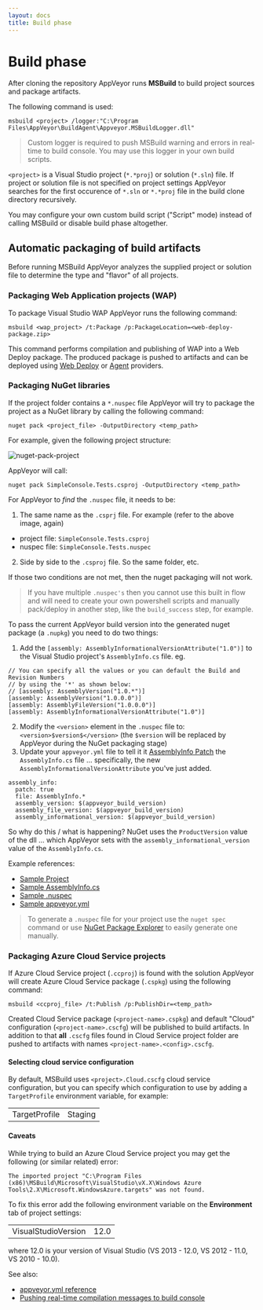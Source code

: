 ```yaml
---
layout: docs
title: Build phase
---
```


# Build phase

After cloning the repository AppVeyor runs **MSBuild** to build project sources and package artifacts.

The following command is used:

    msbuild <project> /logger:"C:\Program Files\AppVeyor\BuildAgent\Appveyor.MSBuildLogger.dll"

> Custom logger is required to push MSBuild warning and errors in real-time to build console. You may use this logger in your own build scripts.

`<project>` is a Visual Studio project (`*.*proj`) or solution (`*.sln`) file. If project or solution file is not specified on project settings AppVeyor searches for the first occurence of `*.sln` or `*.*proj` file in the build clone directory recursively.

You may configure your own custom build script ("Script" mode) instead of calling MSBuild or disable build phase altogether.


## Automatic packaging of build artifacts

Before running MSBuild AppVeyor analyzes the supplied project or solution file to determine the type and "flavor" of all projects.

### Packaging Web Application projects (WAP)

To package Visual Studio WAP AppVeyor runs the following command:

    msbuild <wap_project> /t:Package /p:PackageLocation=<web-deploy-package.zip>

This command performs compilation and publishing of WAP into a Web Deploy package. The produced package is pushed to artifacts and can be deployed using [Web Deploy](/docs/deployment/web-deploy) or [Agent](/docs/deployment/agent) providers.


### Packaging NuGet libraries

If the project folder contains a `*.nuspec` file AppVeyor will try to package the project as a NuGet library by calling the following command:

    nuget pack <project_file> -OutputDirectory <temp_path>

For example, given the following project structure:

![nuget-pack-project](/site/images/docs/nuget-pack-project.png)

AppVeyor will call:

    nuget pack SimpleConsole.Tests.csproj -OutputDirectory <temp_path>

For AppVeyor to *find* the `.nuspec` file, it needs to be:
1. The same name as the `.csprj` file. For example (refer to the above image, again)
 - project file: `SimpleConsole.Tests.csproj`  
 - nuspec file: `SimpleConsole.Tests.nuspec`
2. Side by side to the `.csproj` file. So the same folder, etc.

If those two conditions are not met, then the nuget packaging will not work.  

>If you have multiple `.nuspec's` then you cannot use this built in flow and will need to create your own powershell scripts and manually pack/deploy in another step, like the `build_success` step, for example.

To pass the current AppVeyor build version into the generated nuget package (a `.nupkg`) you need to do two things:
1. Add the `[assembly: AssemblyInformationalVersionAttribute("1.0")]` to the Visual Studio project's `AssemblyInfo.cs` file.
eg.

```
// You can specify all the values or you can default the Build and Revision Numbers 
// by using the '*' as shown below:
// [assembly: AssemblyVersion("1.0.*")]
[assembly: AssemblyVersion("1.0.0.0")]
[assembly: AssemblyFileVersion("1.0.0.0")]
[assembly: AssemblyInformationalVersionAttribute("1.0")]
```
2. Modify the `<version>` element in the `.nuspec` file to: `<version>$version$</version>` (the `$version` will be replaced by AppVeyor during the NuGet packaging stage)
3. Update your `appveyor.yml` file to tell it it [AssemblyInfo Patch](http://www.appveyor.com/docs/build-configuration#assemblyinfo-patching) the `AssemblyInfo.cs` file ... specifically, the new `AssemblyInformationalVersionAttribute` you've just added. 
```
assembly_info:
  patch: true
  file: AssemblyInfo.*
  assembly_version: $(appveyor_build_version)
  assembly_file_version: $(appveyor_build_version)
  assembly_informational_version: $(appveyor_build_version)
```

So why do this / what is happening? NuGet uses the `ProductVersion` value of the dll ... which AppVeyor sets with the `assembly_informational_version` value of the `AssemblyInfo.cs`. 

Example references: 
- [Sample Project](https://github.com/FeodorFitsner/nuget-test)
- [Sample AssemblyInfo.cs](https://github.com/FeodorFitsner/nuget-test/blob/master/MyNuGetLib/Properties/AssemblyInfo.cs)
- [Sample .nuspec](https://github.com/FeodorFitsner/nuget-test/blob/master/MyNuGetLib/MyNuGetLib.nuspec)
- [Sample appveyor.yml](https://github.com/FeodorFitsner/nuget-test/blob/master/appveyor.yml)

> To generate a `.nuspec` file for your project use the `nuget spec` command or use [NuGet Package Explorer](https://github.com/NuGetPackageExplorer/NuGetPackageExplorer) to easily generate one manually.



### Packaging Azure Cloud Service projects

If Azure Cloud Service project (`.ccproj`) is found with the solution AppVeyor will create Azure Cloud Service package (`.cspkg`) using the following command:

    msbuild <ccproj_file> /t:Publish /p:PublishDir=<temp_path>

Created Cloud Service package (`<project-name>.cspkg`) and default "Cloud" configuration (`<project-name>.cscfg`) will be published to build artifacts. In addition to that **all** `.cscfg` files found in Cloud Service project folder are pushed to artifacts with names `<project-name>.<config>.cscfg`.

#### Selecting cloud service configuration

By default, MSBuild uses `<project>.Cloud.cscfg` cloud service configuration, but you can specify which configuration to use by adding a `TargetProfile` environment variable, for example:

<table>
    <tr>
        <td>TargetProfile</td>
        <td>Staging</td>
    </tr>
</table>

#### Caveats

While trying to build an Azure Cloud Service project you may get the following (or similar related) error:

    The imported project "C:\Program Files (x86)\MSBuild\Microsoft\VisualStudio\vX.X\Windows Azure Tools\2.X\Microsoft.WindowsAzure.targets" was not found.

To fix this error add the following environment variable on the **Environment** tab of project settings:

<table>
    <tr>
        <td>VisualStudioVersion</td>
        <td>12.0</td>
    </tr>
</table>

where 12.0 is your version of Visual Studio (VS 2013 - 12.0, VS 2012 - 11.0, VS 2010 - 10.0).

See also:

* [appveyor.yml reference](/docs/appveyor-yml)
* [Pushing real-time compilation messages to build console](/docs/build-worker-api#add-compilation-message)
